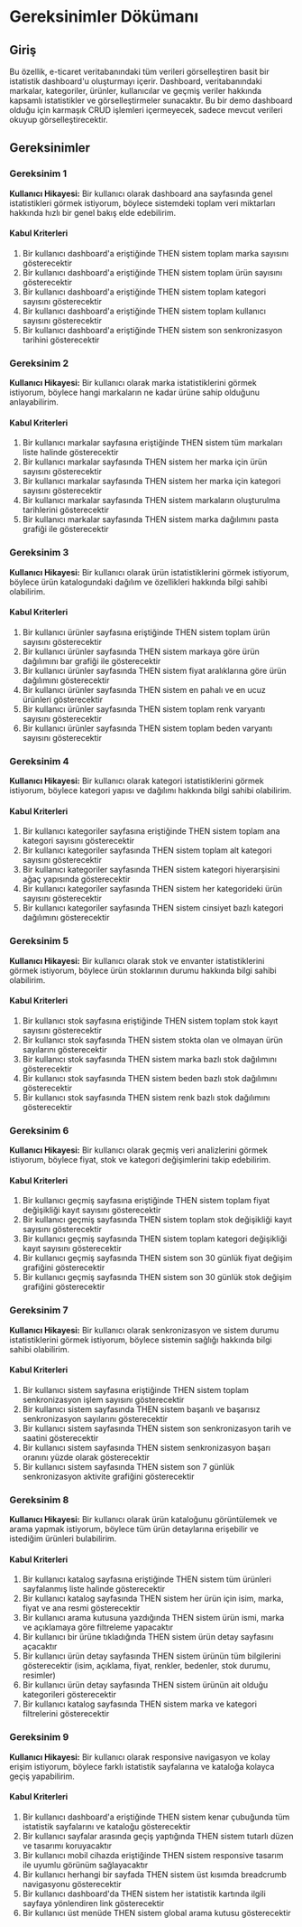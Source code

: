 # Gereksinimler Dökümanı

## Giriş

Bu özellik, e-ticaret veritabanındaki tüm verileri görselleştiren basit bir istatistik dashboard'u oluşturmayı içerir. Dashboard, veritabanındaki markalar, kategoriler, ürünler, kullanıcılar ve geçmiş veriler hakkında kapsamlı istatistikler ve görselleştirmeler sunacaktır. Bu bir demo dashboard olduğu için karmaşık CRUD işlemleri içermeyecek, sadece mevcut verileri okuyup görselleştirecektir.

## Gereksinimler

### Gereksinim 1

**Kullanıcı Hikayesi:** Bir kullanıcı olarak dashboard ana sayfasında genel istatistikleri görmek istiyorum, böylece sistemdeki toplam veri miktarları hakkında hızlı bir genel bakış elde edebilirim.

#### Kabul Kriterleri

1. Bir kullanıcı dashboard'a eriştiğinde THEN sistem toplam marka sayısını gösterecektir
2. Bir kullanıcı dashboard'a eriştiğinde THEN sistem toplam ürün sayısını gösterecektir
3. Bir kullanıcı dashboard'a eriştiğinde THEN sistem toplam kategori sayısını gösterecektir
4. Bir kullanıcı dashboard'a eriştiğinde THEN sistem toplam kullanıcı sayısını gösterecektir
5. Bir kullanıcı dashboard'a eriştiğinde THEN sistem son senkronizasyon tarihini gösterecektir

### Gereksinim 2

**Kullanıcı Hikayesi:** Bir kullanıcı olarak marka istatistiklerini görmek istiyorum, böylece hangi markaların ne kadar ürüne sahip olduğunu anlayabilirim.

#### Kabul Kriterleri

1. Bir kullanıcı markalar sayfasına eriştiğinde THEN sistem tüm markaları liste halinde gösterecektir
2. Bir kullanıcı markalar sayfasında THEN sistem her marka için ürün sayısını gösterecektir
3. Bir kullanıcı markalar sayfasında THEN sistem her marka için kategori sayısını gösterecektir
4. Bir kullanıcı markalar sayfasında THEN sistem markaların oluşturulma tarihlerini gösterecektir
5. Bir kullanıcı markalar sayfasında THEN sistem marka dağılımını pasta grafiği ile gösterecektir

### Gereksinim 3

**Kullanıcı Hikayesi:** Bir kullanıcı olarak ürün istatistiklerini görmek istiyorum, böylece ürün katalogundaki dağılım ve özellikleri hakkında bilgi sahibi olabilirim.

#### Kabul Kriterleri

1. Bir kullanıcı ürünler sayfasına eriştiğinde THEN sistem toplam ürün sayısını gösterecektir
2. Bir kullanıcı ürünler sayfasında THEN sistem markaya göre ürün dağılımını bar grafiği ile gösterecektir
3. Bir kullanıcı ürünler sayfasında THEN sistem fiyat aralıklarına göre ürün dağılımını gösterecektir
4. Bir kullanıcı ürünler sayfasında THEN sistem en pahalı ve en ucuz ürünleri gösterecektir
5. Bir kullanıcı ürünler sayfasında THEN sistem toplam renk varyantı sayısını gösterecektir
6. Bir kullanıcı ürünler sayfasında THEN sistem toplam beden varyantı sayısını gösterecektir

### Gereksinim 4

**Kullanıcı Hikayesi:** Bir kullanıcı olarak kategori istatistiklerini görmek istiyorum, böylece kategori yapısı ve dağılımı hakkında bilgi sahibi olabilirim.

#### Kabul Kriterleri

1. Bir kullanıcı kategoriler sayfasına eriştiğinde THEN sistem toplam ana kategori sayısını gösterecektir
2. Bir kullanıcı kategoriler sayfasında THEN sistem toplam alt kategori sayısını gösterecektir
3. Bir kullanıcı kategoriler sayfasında THEN sistem kategori hiyerarşisini ağaç yapısında gösterecektir
4. Bir kullanıcı kategoriler sayfasında THEN sistem her kategorideki ürün sayısını gösterecektir
5. Bir kullanıcı kategoriler sayfasında THEN sistem cinsiyet bazlı kategori dağılımını gösterecektir

### Gereksinim 5

**Kullanıcı Hikayesi:** Bir kullanıcı olarak stok ve envanter istatistiklerini görmek istiyorum, böylece ürün stoklarının durumu hakkında bilgi sahibi olabilirim.

#### Kabul Kriterleri

1. Bir kullanıcı stok sayfasına eriştiğinde THEN sistem toplam stok kayıt sayısını gösterecektir
2. Bir kullanıcı stok sayfasında THEN sistem stokta olan ve olmayan ürün sayılarını gösterecektir
3. Bir kullanıcı stok sayfasında THEN sistem marka bazlı stok dağılımını gösterecektir
4. Bir kullanıcı stok sayfasında THEN sistem beden bazlı stok dağılımını gösterecektir
5. Bir kullanıcı stok sayfasında THEN sistem renk bazlı stok dağılımını gösterecektir

### Gereksinim 6

**Kullanıcı Hikayesi:** Bir kullanıcı olarak geçmiş veri analizlerini görmek istiyorum, böylece fiyat, stok ve kategori değişimlerini takip edebilirim.

#### Kabul Kriterleri

1. Bir kullanıcı geçmiş sayfasına eriştiğinde THEN sistem toplam fiyat değişikliği kayıt sayısını gösterecektir
2. Bir kullanıcı geçmiş sayfasında THEN sistem toplam stok değişikliği kayıt sayısını gösterecektir
3. Bir kullanıcı geçmiş sayfasında THEN sistem toplam kategori değişikliği kayıt sayısını gösterecektir
4. Bir kullanıcı geçmiş sayfasında THEN sistem son 30 günlük fiyat değişim grafiğini gösterecektir
5. Bir kullanıcı geçmiş sayfasında THEN sistem son 30 günlük stok değişim grafiğini gösterecektir

### Gereksinim 7

**Kullanıcı Hikayesi:** Bir kullanıcı olarak senkronizasyon ve sistem durumu istatistiklerini görmek istiyorum, böylece sistemin sağlığı hakkında bilgi sahibi olabilirim.

#### Kabul Kriterleri

1. Bir kullanıcı sistem sayfasına eriştiğinde THEN sistem toplam senkronizasyon işlem sayısını gösterecektir
2. Bir kullanıcı sistem sayfasında THEN sistem başarılı ve başarısız senkronizasyon sayılarını gösterecektir
3. Bir kullanıcı sistem sayfasında THEN sistem son senkronizasyon tarih ve saatini gösterecektir
4. Bir kullanıcı sistem sayfasında THEN sistem senkronizasyon başarı oranını yüzde olarak gösterecektir
5. Bir kullanıcı sistem sayfasında THEN sistem son 7 günlük senkronizasyon aktivite grafiğini gösterecektir

### Gereksinim 8

**Kullanıcı Hikayesi:** Bir kullanıcı olarak ürün kataloğunu görüntülemek ve arama yapmak istiyorum, böylece tüm ürün detaylarına erişebilir ve istediğim ürünleri bulabilirim.

#### Kabul Kriterleri

1. Bir kullanıcı katalog sayfasına eriştiğinde THEN sistem tüm ürünleri sayfalanmış liste halinde gösterecektir
2. Bir kullanıcı katalog sayfasında THEN sistem her ürün için isim, marka, fiyat ve ana resmi gösterecektir
3. Bir kullanıcı arama kutusuna yazdığında THEN sistem ürün ismi, marka ve açıklamaya göre filtreleme yapacaktır
4. Bir kullanıcı bir ürüne tıkladığında THEN sistem ürün detay sayfasını açacaktır
5. Bir kullanıcı ürün detay sayfasında THEN sistem ürünün tüm bilgilerini gösterecektir (isim, açıklama, fiyat, renkler, bedenler, stok durumu, resimler)
6. Bir kullanıcı ürün detay sayfasında THEN sistem ürünün ait olduğu kategorileri gösterecektir
7. Bir kullanıcı katalog sayfasında THEN sistem marka ve kategori filtrelerini gösterecektir

### Gereksinim 9

**Kullanıcı Hikayesi:** Bir kullanıcı olarak responsive navigasyon ve kolay erişim istiyorum, böylece farklı istatistik sayfalarına ve kataloğa kolayca geçiş yapabilirim.

#### Kabul Kriterleri

1. Bir kullanıcı dashboard'a eriştiğinde THEN sistem kenar çubuğunda tüm istatistik sayfalarını ve kataloğu gösterecektir
2. Bir kullanıcı sayfalar arasında geçiş yaptığında THEN sistem tutarlı düzen ve tasarımı koruyacaktır
3. Bir kullanıcı mobil cihazda eriştiğinde THEN sistem responsive tasarım ile uyumlu görünüm sağlayacaktır
4. Bir kullanıcı herhangi bir sayfada THEN sistem üst kısımda breadcrumb navigasyonu gösterecektir
5. Bir kullanıcı dashboard'da THEN sistem her istatistik kartında ilgili sayfaya yönlendiren link gösterecektir
6. Bir kullanıcı üst menüde THEN sistem global arama kutusu gösterecektir
